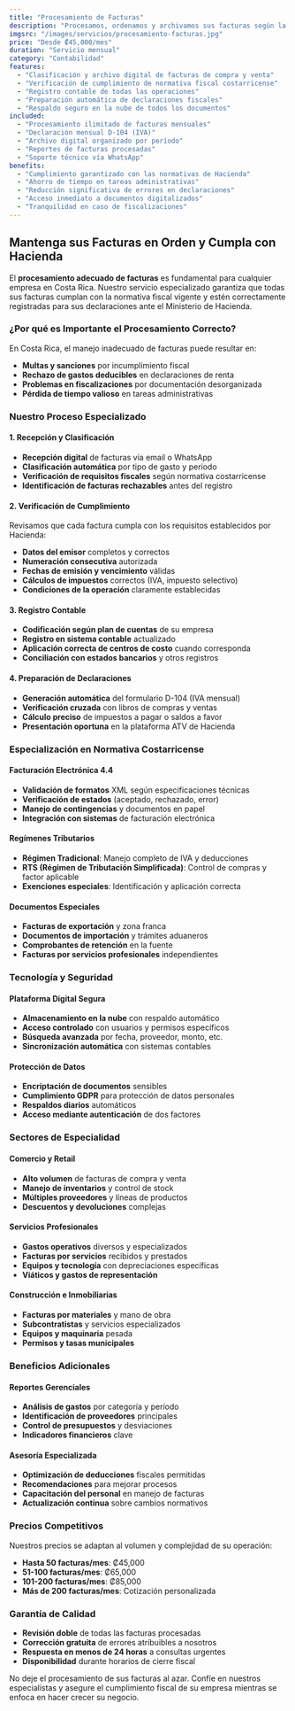 ```yaml
---
title: "Procesamiento de Facturas"
description: "Procesamos, ordenamos y archivamos sus facturas según la normativa costarricense, realizando sus declaraciones en la plataforma ATV de Hacienda."
imgsrc: "/images/servicios/procesamiento-facturas.jpg"
price: "Desde ₡45,000/mes"
duration: "Servicio mensual"
category: "Contabilidad"
features:
  - "Clasificación y archivo digital de facturas de compra y venta"
  - "Verificación de cumplimiento de normativa fiscal costarricense"
  - "Registro contable de todas las operaciones"
  - "Preparación automática de declaraciones fiscales"
  - "Respaldo seguro en la nube de todos los documentos"
included:
  - "Procesamiento ilimitado de facturas mensuales"
  - "Declaración mensual D-104 (IVA)"
  - "Archivo digital organizado por período"
  - "Reportes de facturas procesadas"
  - "Soporte técnico vía WhatsApp"
benefits:
  - "Cumplimiento garantizado con las normativas de Hacienda"
  - "Ahorro de tiempo en tareas administrativas"
  - "Reducción significativa de errores en declaraciones"
  - "Acceso inmediato a documentos digitalizados"
  - "Tranquilidad en caso de fiscalizaciones"
---
```


## Mantenga sus Facturas en Orden y Cumpla con Hacienda

El **procesamiento adecuado de facturas** es fundamental para cualquier empresa en Costa Rica. Nuestro servicio especializado garantiza que todas sus facturas cumplan con la normativa fiscal vigente y estén correctamente registradas para sus declaraciones ante el Ministerio de Hacienda.

### ¿Por qué es Importante el Procesamiento Correcto?

En Costa Rica, el manejo inadecuado de facturas puede resultar en:
- **Multas y sanciones** por incumplimiento fiscal
- **Rechazo de gastos deducibles** en declaraciones de renta
- **Problemas en fiscalizaciones** por documentación desorganizada
- **Pérdida de tiempo valioso** en tareas administrativas

### Nuestro Proceso Especializado

#### 1. Recepción y Clasificación
- **Recepción digital** de facturas vía email o WhatsApp
- **Clasificación automática** por tipo de gasto y período
- **Verificación de requisitos fiscales** según normativa costarricense
- **Identificación de facturas rechazables** antes del registro

#### 2. Verificación de Cumplimiento
Revisamos que cada factura cumpla con los requisitos establecidos por Hacienda:
- **Datos del emisor** completos y correctos
- **Numeración consecutiva** autorizada
- **Fechas de emisión y vencimiento** válidas
- **Cálculos de impuestos** correctos (IVA, impuesto selectivo)
- **Condiciones de la operación** claramente establecidas

#### 3. Registro Contable
- **Codificación según plan de cuentas** de su empresa
- **Registro en sistema contable** actualizado
- **Aplicación correcta de centros de costo** cuando corresponda
- **Conciliación con estados bancarios** y otros registros

#### 4. Preparación de Declaraciones
- **Generación automática** del formulario D-104 (IVA mensual)
- **Verificación cruzada** con libros de compras y ventas
- **Cálculo preciso** de impuestos a pagar o saldos a favor
- **Presentación oportuna** en la plataforma ATV de Hacienda

### Especialización en Normativa Costarricense

#### Facturación Electrónica 4.4
- **Validación de formatos** XML según especificaciones técnicas
- **Verificación de estados** (aceptado, rechazado, error)
- **Manejo de contingencias** y documentos en papel
- **Integración con sistemas** de facturación electrónica

#### Regímenes Tributarios
- **Régimen Tradicional**: Manejo completo de IVA y deducciones
- **RTS (Régimen de Tributación Simplificada)**: Control de compras y factor aplicable
- **Exenciones especiales**: Identificación y aplicación correcta

#### Documentos Especiales
- **Facturas de exportación** y zona franca
- **Documentos de importación** y trámites aduaneros
- **Comprobantes de retención** en la fuente
- **Facturas por servicios profesionales** independientes

### Tecnología y Seguridad

#### Plataforma Digital Segura
- **Almacenamiento en la nube** con respaldo automático
- **Acceso controlado** con usuarios y permisos específicos
- **Búsqueda avanzada** por fecha, proveedor, monto, etc.
- **Sincronización automática** con sistemas contables

#### Protección de Datos
- **Encriptación de documentos** sensibles
- **Cumplimiento GDPR** para protección de datos personales
- **Respaldos diarios** automáticos
- **Acceso mediante autenticación** de dos factores

### Sectores de Especialidad

#### Comercio y Retail
- **Alto volumen** de facturas de compra y venta
- **Manejo de inventarios** y control de stock
- **Múltiples proveedores** y líneas de productos
- **Descuentos y devoluciones** complejas

#### Servicios Profesionales
- **Gastos operativos** diversos y especializados
- **Facturas por servicios** recibidos y prestados
- **Equipos y tecnología** con depreciaciones específicas
- **Viáticos y gastos de representación**

#### Construcción e Inmobiliarias
- **Facturas por materiales** y mano de obra
- **Subcontratistas** y servicios especializados
- **Equipos y maquinaria** pesada
- **Permisos y tasas municipales**

### Beneficios Adicionales

#### Reportes Gerenciales
- **Análisis de gastos** por categoría y período
- **Identificación de proveedores** principales
- **Control de presupuestos** y desviaciones
- **Indicadores financieros** clave

#### Asesoría Especializada
- **Optimización de deducciones** fiscales permitidas
- **Recomendaciones** para mejorar procesos
- **Capacitación del personal** en manejo de facturas
- **Actualización continua** sobre cambios normativos

### Precios Competitivos

Nuestros precios se adaptan al volumen y complejidad de su operación:
- **Hasta 50 facturas/mes**: ₡45,000
- **51-100 facturas/mes**: ₡65,000  
- **101-200 facturas/mes**: ₡85,000
- **Más de 200 facturas/mes**: Cotización personalizada

### Garantía de Calidad

- **Revisión doble** de todas las facturas procesadas
- **Corrección gratuita** de errores atribuibles a nosotros
- **Respuesta en menos de 24 horas** a consultas urgentes
- **Disponibilidad** durante horarios de cierre fiscal

No deje el procesamiento de sus facturas al azar. Confíe en nuestros especialistas y asegure el cumplimiento fiscal de su empresa mientras se enfoca en hacer crecer su negocio.